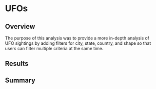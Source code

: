 # UFOs

## Overview 

The purpose of this analysis was to provide a more in-depth analysis of UFO sightings by adding filters for city, state, country, and shape so that users can filter multiple criteria at the same time. 

## Results

## Summary
